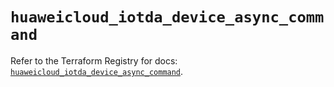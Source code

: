 # `huaweicloud_iotda_device_async_command`

Refer to the Terraform Registry for docs: [`huaweicloud_iotda_device_async_command`](https://registry.terraform.io/providers/huaweicloud/huaweicloud/1.71.1/docs/resources/iotda_device_async_command).
